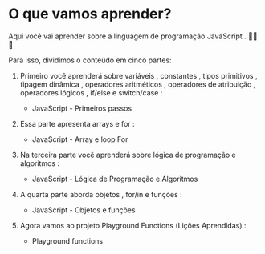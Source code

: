 # O que vamos aprender?
Aqui você vai aprender sobre a linguagem de programação JavaScript . 🚀🚀🚀

Para isso, dividimos o conteúdo em cinco partes:

1. Primeiro você aprenderá sobre variáveis , constantes , tipos primitivos , tipagem dinâmica , operadores aritméticos , operadores de atribuição , operadores lógicos , if/else e switch/case :

   - JavaScript - Primeiros passos
2. Essa parte apresenta arrays e for :

   - JavaScript - Array e loop For
3. Na terceira parte você aprenderá sobre lógica de programação e algoritmos :
   - JavaScript - Lógica de Programação e Algoritmos
4. A quarta parte aborda objetos , for/in e funções :

   - JavaScript - Objetos e funções
5. Agora vamos ao projeto Playground Functions (Lições Aprendidas) :
   - Playground functions
